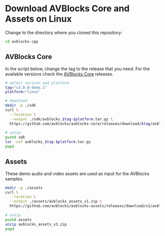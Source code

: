 # Download AVBlocks Core and Assets on Linux

Change to the directory where you cloned this repository:

```bash
cd avblocks-cpp
```

## AVBlocks Core

In the script below, change the tag to the release that you need. For the available versions check the [AVBlocks Core](https://github.com/avblocks/avblocks-core/releases) releases.   

```bash
# select version and platform
tag="v3.0.0-demo.1"
platform="linux"

# download
mkdir -p ./sdk
curl \
  --location \
  --output ./sdk/avblocks_$tag-$platform.tar.gz \
  https://github.com/avblocks/avblocks-core/releases/download/$tag/avblocks_$tag-$platform.tar.gz
  
# unzip
pushd sdk
tar -xvf avblocks_$tag-$platform.tar.gz
popd
```

## Assets

These demo audio and video assets are used as input for the AVBlocks samples.

```bash
mkdir -p ./assets
curl \
  --location \
  --output ./assets/avblocks_assets_v1.zip \
  https://github.com/avblocks/avblocks-assets/releases/download/v1/avblocks_assets_v1.zip
  
# unzip
pushd assets
unzip avblocks_assets_v1.zip
popd
```

